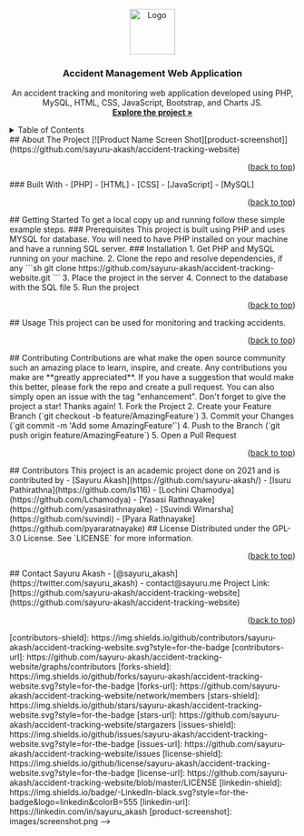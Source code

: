<!-- <div id="top"></div>

[![Contributors][contributors-shield]][contributors-url]
[![Forks][forks-shield]][forks-url]
[![Stargazers][stars-shield]][stars-url]
[![Issues][issues-shield]][issues-url]
[![GPL License][license-shield]][license-url]
[![LinkedIn][linkedin-shield]][linkedin-url]



<!-- PROJECT LOGO -->
<!-->
<br />
<div align="center">
  <a href="https://github.com/sayuru-akash/accident-tracking-website">
    <img src="images/logo.png" alt="Logo" width="80" height="80">
  </a>

<h3 align="center">Accident Management Web Application</h3>

  <p align="center">
    An accident tracking and monitoring web application developed using PHP, MySQL, HTML, CSS, JavaScript, Bootstrap, and Charts JS.
    <br />
    <a href="https://github.com/sayuru-akash/accident-tracking-website"><strong>Explore the project »</strong></a>
    <br />
  </p>
</div>

<!-- TABLE OF CONTENTS -->
<!-->
<details>
  <summary>Table of Contents</summary>
  <ol>
    <li>
      <a href="#about-the-project">About The Project</a>
      <ul>
        <li><a href="#built-with">Built With</a></li>
      </ul>
    </li>
    <li>
      <a href="#getting-started">Getting Started</a>
      <ul>
        <li><a href="#prerequisites">Prerequisites</a></li>
        <li><a href="#installation">Installation</a></li>
      </ul>
    </li>
    <li><a href="#usage">Usage</a></li>
    <li><a href="#contributing">Contributing</a></li>
    <li><a href="#contributors">Contributors</a></li>
    <li><a href="#license">License</a></li>
    <li><a href="#contact">Contact</a></li>
  </ol>
</details>

<!-- ABOUT THE PROJECT -->
<!-->

## About The Project

[![Product Name Screen Shot][product-screenshot]](https://github.com/sayuru-akash/accident-tracking-website)

<p align="right">(<a href="#top">back to top</a>)</p>

### Built With

- [PHP]
- [HTML]
- [CSS]
- [JavaScript]
- [MySQL]

<p align="right">(<a href="#top">back to top</a>)</p>

<!-- GETTING STARTED -->
<!-->

## Getting Started

To get a local copy up and running follow these simple example steps.

### Prerequisites

This project is built using PHP and uses MYSQL for database. You will need to have PHP installed on your machine and have a running SQL server.

### Installation

1. Get PHP and MySQL running on your machine.
2. Clone the repo and resolve dependencies, if any
   ```sh
   git clone https://github.com/sayuru-akash/accident-tracking-website.git
   ```
3. Place the project in the server
4. Connect to the database with the SQL file
5. Run the project

<p align="right">(<a href="#top">back to top</a>)</p>

<!-- USAGE EXAMPLES -->
<!-->

## Usage

This project can be used for monitoring and tracking accidents.

<p align="right">(<a href="#top">back to top</a>)</p>

<!-- CONTRIBUTING -->
<!-->

## Contributing

Contributions are what make the open source community such an amazing place to learn, inspire, and create. Any contributions you make are **greatly appreciated**.

If you have a suggestion that would make this better, please fork the repo and create a pull request. You can also simply open an issue with the tag "enhancement".
Don't forget to give the project a star! Thanks again!

1. Fork the Project
2. Create your Feature Branch (`git checkout -b feature/AmazingFeature`)
3. Commit your Changes (`git commit -m 'Add some AmazingFeature'`)
4. Push to the Branch (`git push origin feature/AmazingFeature`)
5. Open a Pull Request

<p align="right">(<a href="#top">back to top</a>)</p>

<!-- CONTRIBUTORS -->
<!-->

## Contributors

This project is an academic project done on 2021 and is contributed by

- [Sayuru Akash](https://github.com/sayuru-akash/)
- [Isuru Pathirathna](https://github.com/Is116)
- [Lochini Chamodya](https://github.com/Lchamodya)
- [Yasasi Rathnayake](https://github.com/yasasirathnayake)
- [Suvindi Wimarsha](https://github.com/suvindi)
- [Pyara Rathnayake](https://github.com/pyararatnayake)

<!-- LICENSE -->
<!-->

## License

Distributed under the GPL-3.0 License. See `LICENSE` for more information.

<p align="right">(<a href="#top">back to top</a>)</p>

<!-- CONTACT -->
<!-->

## Contact

Sayuru Akash - [@sayuru_akash](https://twitter.com/sayuru_akash) - contact@sayuru.me

Project Link: [https://github.com/sayuru-akash/accident-tracking-website](https://github.com/sayuru-akash/accident-tracking-website)

<p align="right">(<a href="#top">back to top</a>)</p>

<!-- MARKDOWN LINKS & IMAGES -->
<!-- https://www.markdownguide.org/basic-syntax/#reference-style-links -->
<!-->

[contributors-shield]: https://img.shields.io/github/contributors/sayuru-akash/accident-tracking-website.svg?style=for-the-badge
[contributors-url]: https://github.com/sayuru-akash/accident-tracking-website/graphs/contributors
[forks-shield]: https://img.shields.io/github/forks/sayuru-akash/accident-tracking-website.svg?style=for-the-badge
[forks-url]: https://github.com/sayuru-akash/accident-tracking-website/network/members
[stars-shield]: https://img.shields.io/github/stars/sayuru-akash/accident-tracking-website.svg?style=for-the-badge
[stars-url]: https://github.com/sayuru-akash/accident-tracking-website/stargazers
[issues-shield]: https://img.shields.io/github/issues/sayuru-akash/accident-tracking-website.svg?style=for-the-badge
[issues-url]: https://github.com/sayuru-akash/accident-tracking-website/issues
[license-shield]: https://img.shields.io/github/license/sayuru-akash/accident-tracking-website.svg?style=for-the-badge
[license-url]: https://github.com/sayuru-akash/accident-tracking-website/blob/master/LICENSE
[linkedin-shield]: https://img.shields.io/badge/-LinkedIn-black.svg?style=for-the-badge&logo=linkedin&colorB=555
[linkedin-url]: https://linkedin.com/in/sayuru_akash

[product-screenshot]: images/screenshot.png -->
